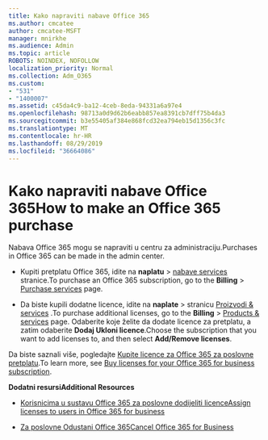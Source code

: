 ```yaml
---
title: Kako napraviti nabave Office 365
ms.author: cmcatee
author: cmcatee-MSFT
manager: mnirkhe
ms.audience: Admin
ms.topic: article
ROBOTS: NOINDEX, NOFOLLOW
localization_priority: Normal
ms.collection: Adm_O365
ms.custom:
- "531"
- "1400007"
ms.assetid: c45da4c9-ba12-4ceb-8eda-94331a6a97e4
ms.openlocfilehash: 98713a0d9d62b6eabb857ea8391cb7dff75b4da3
ms.sourcegitcommit: b3e55405af384e868fcd32ea794eb15d1356c3fc
ms.translationtype: MT
ms.contentlocale: hr-HR
ms.lasthandoff: 08/29/2019
ms.locfileid: "36664086"
---
```

# <a name="how-to-make-an-office-365-purchase"></a><span data-ttu-id="67a64-102">Kako napraviti nabave Office 365</span><span class="sxs-lookup"><span data-stu-id="67a64-102">How to make an Office 365 purchase</span></span>

<span data-ttu-id="67a64-103">Nabava Office 365 mogu se napraviti u centru za administraciju.</span><span class="sxs-lookup"><span data-stu-id="67a64-103">Purchases in Office 365 can be made in the admin center.</span></span>
  
- <span data-ttu-id="67a64-104">Kupiti pretplatu Office 365, idite na **naplatu** \> [nabave services](https://go.microsoft.com/fwlink/p/?linkid=868433) stranice.</span><span class="sxs-lookup"><span data-stu-id="67a64-104">To purchase an Office 365 subscription, go to the **Billing** \> [Purchase services](https://go.microsoft.com/fwlink/p/?linkid=868433) page.</span></span>

- <span data-ttu-id="67a64-105">Da biste kupili dodatne licence, idite na **naplate** \> stranicu [Proizvodi & services](https://go.microsoft.com/fwlink/p/?linkid=842054) .</span><span class="sxs-lookup"><span data-stu-id="67a64-105">To purchase additional licenses, go to the **Billing** \> [Products & services](https://go.microsoft.com/fwlink/p/?linkid=842054) page.</span></span> <span data-ttu-id="67a64-106">Odaberite koje želite da dodate licence za pretplatu, a zatim odaberite **Dodaj Ukloni licence**.</span><span class="sxs-lookup"><span data-stu-id="67a64-106">Choose the subscription that you want to add licenses to, and then select **Add/Remove licenses**.</span></span>
  
<span data-ttu-id="67a64-107">Da biste saznali više, pogledajte [Kupite licence za Office 365 za poslovne pretplatu](https://docs.microsoft.com/office365/admin/subscriptions-and-billing/buy-licenses).</span><span class="sxs-lookup"><span data-stu-id="67a64-107">To learn more, see [Buy licenses for your Office 365 for business subscription](https://docs.microsoft.com/office365/admin/subscriptions-and-billing/buy-licenses).</span></span>

<span data-ttu-id="67a64-108">**Dodatni resursi**</span><span class="sxs-lookup"><span data-stu-id="67a64-108">**Additional Resources**</span></span>
  
- [<span data-ttu-id="67a64-109">Korisnicima u sustavu Office 365 za poslovne dodijeliti licence</span><span class="sxs-lookup"><span data-stu-id="67a64-109">Assign licenses to users in Office 365 for business</span></span>](https://docs.microsoft.com/office365/admin/subscriptions-and-billing/assign-licenses-to-users)

- [<span data-ttu-id="67a64-110">Za poslovne Odustani Office 365</span><span class="sxs-lookup"><span data-stu-id="67a64-110">Cancel Office 365 for Business</span></span>](https://docs.microsoft.com/office365/admin/subscriptions-and-billing/cancel-your-subscription)
